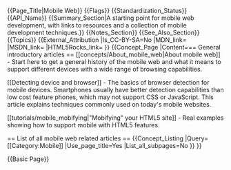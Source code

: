 {{Page_Title|Mobile Web}}
{{Flags}}
{{Standardization_Status}}
{{API_Name}}
{{Summary_Section|A starting point for mobile web development, with links to resources and a collection of mobile development techniques.}}
{{Notes_Section}}
{{See_Also_Section}}
{{Topics}}
{{External_Attribution
|Is_CC-BY-SA=No
|MDN_link=
|MSDN_link=
|HTML5Rocks_link=
}}
{{Concept_Page
|Content=== General introductory articles ==
[[concepts/About_mobile_web|About mobile web]] - Start here to get a general history of the mobile web and what it means to support different devices with a wide range of browsing capabilities.

[[Detecting device and browser]] - The basics of browser detection for mobile devices. Smartphones usually have better detection capabilities than low cost feature phones, which may not support CSS or JavaScript. This article explains techniques commonly used on today's mobile websites.

[[tutorials/mobile_mobifying|"Mobifying" your HTML5 site]] - Real examples showing how to support mobile with HTML5 features.

== List of all mobile web related articles ==
{{Concept_Listing
|Query=[[Category:Mobile]]
|Use_page_title=Yes
|List_all_subpages=No
}}
}}





{{Basic Page}}